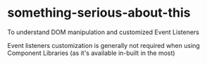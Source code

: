 # something-serious-about-this

To understand DOM manipulation and customized Event Listeners

Event listeners customization is generally not required when using Component Libraries (as it's available in-built in the most)
